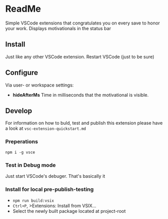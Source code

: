 # ReadMe
Simple VSCode extensions that congratulates you on every save to honor your work.
Displays motivationals in the status bar

## Install
Just like any other VSCode extension.
Restart VSCode (just to be sure)

## Configure
Via user- or workspace settings:
  - **hideAfterMs** Time in milliseconds that the motivational is visible.

## Develop
For information on how to buld, test and publish this extension 
please have a look at ```vsc-extension-quickstart.md```

### Preperations
```npm i -g vsce```

### Test in Debug mode
Just start VSCode's debuger. That's basically it

### Install for local pre-publish-testing
  - ```npm run build:vsix```
  - ```Ctrl+P```, >Extensions: Install from VSIX...
  - Select the newly built package located at project-root
